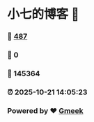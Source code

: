 # 小七的博客 :link:  
### :page_facing_up: [487](/tag.html) 
### :speech_balloon: 0 
### :hibiscus: 145364 
### :alarm_clock: 2025-10-21 14:05:23 
### Powered by :heart: [Gmeek](https://github.com/Meekdai/Gmeek)
